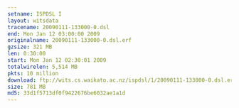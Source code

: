 ```yaml
---
setname: ISPDSL I
layout: witsdata
tracename: 20090111-133000-0.dsl
end: Mon Jan 12 03:00:00 2009
originalname: 20090111-133000-0.dsl.erf
gzsize: 321 MB
len: 0:30:00
start: Mon Jan 12 02:30:01 2009
totalwirelen: 5,514 MB
pkts: 10 million
download: ftp://wits.cs.waikato.ac.nz/ispdsl/1/20090111-133000-0.dsl.erf.gz
size: 781 MB
md5: 33d1f5713df0f9422676be6032ae1a1d
---
```

